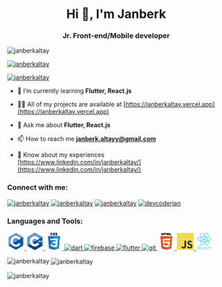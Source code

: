 <h1 align="center">Hi 👋, I'm Janberk</h1>
<h3 align="center">Jr. Front-end/Mobile developer</h3>

<p align="left"> <img src="https://komarev.com/ghpvc/?username=janberkaltay&label=Profile%20views&color=0e75b6&style=flat" alt="janberkaltay" /> </p>

<p align="left"> <a href="https://github.com/ryo-ma/github-profile-trophy"><img src="https://github-profile-trophy.vercel.app/?username=janberkaltay" alt="janberkaltay" /></a> </p>

<p align="left"> <a href="https://twitter.com/janberkaltay" target="blank"><img src="https://img.shields.io/twitter/follow/janberkaltay?logo=twitter&style=for-the-badge" alt="janberkaltay" /></a> </p>

- 🌱 I’m currently learning **Flutter, React.js**

- 👨‍💻 All of my projects are available at [https://janberkaltay.vercel.app](https://janberkaltay.vercel.app)

- 💬 Ask me about **Flutter, React.js**

- 📫 How to reach me **janberk.altayy@gmail.com**

- 📄 Know about my experiences [https://www.linkedin.com/in/janberkaltay/](https://www.linkedin.com/in/janberkaltay/)

<h3 align="left">Connect with me:</h3>
<p align="left">
<a href="https://twitter.com/janberkaltay" target="blank"><img align="center" src="https://raw.githubusercontent.com/rahuldkjain/github-profile-readme-generator/master/src/images/icons/Social/twitter.svg" alt="janberkaltay" height="30" width="40" /></a>
<a href="https://linkedin.com/in/janberkaltay" target="blank"><img align="center" src="https://raw.githubusercontent.com/rahuldkjain/github-profile-readme-generator/master/src/images/icons/Social/linked-in-alt.svg" alt="janberkaltay" height="30" width="40" /></a>
<a href="https://instagram.com/janberkaltay" target="blank"><img align="center" src="https://raw.githubusercontent.com/rahuldkjain/github-profile-readme-generator/master/src/images/icons/Social/instagram.svg" alt="janberkaltay" height="30" width="40" /></a>
<a href="https://www.youtube.com/c/devcoderjan" target="blank"><img align="center" src="https://raw.githubusercontent.com/rahuldkjain/github-profile-readme-generator/master/src/images/icons/Social/youtube.svg" alt="devcoderjan" height="30" width="40" /></a>
</p>

<h3 align="left">Languages and Tools:</h3>
<p align="left"> <a href="https://www.cprogramming.com/" target="_blank" rel="noreferrer"> <img src="https://raw.githubusercontent.com/devicons/devicon/master/icons/c/c-original.svg" alt="c" width="40" height="40"/> </a> <a href="https://www.w3schools.com/cpp/" target="_blank" rel="noreferrer"> <img src="https://raw.githubusercontent.com/devicons/devicon/master/icons/cplusplus/cplusplus-original.svg" alt="cplusplus" width="40" height="40"/> </a> <a href="https://www.w3schools.com/css/" target="_blank" rel="noreferrer"> <img src="https://raw.githubusercontent.com/devicons/devicon/master/icons/css3/css3-original-wordmark.svg" alt="css3" width="40" height="40"/> </a> <a href="https://dart.dev" target="_blank" rel="noreferrer"> <img src="https://www.vectorlogo.zone/logos/dartlang/dartlang-icon.svg" alt="dart" width="40" height="40"/> </a> <a href="https://firebase.google.com/" target="_blank" rel="noreferrer"> <img src="https://www.vectorlogo.zone/logos/firebase/firebase-icon.svg" alt="firebase" width="40" height="40"/> </a> <a href="https://flutter.dev" target="_blank" rel="noreferrer"> <img src="https://www.vectorlogo.zone/logos/flutterio/flutterio-icon.svg" alt="flutter" width="40" height="40"/> </a> <a href="https://git-scm.com/" target="_blank" rel="noreferrer"> <img src="https://www.vectorlogo.zone/logos/git-scm/git-scm-icon.svg" alt="git" width="40" height="40"/> </a> <a href="https://www.w3.org/html/" target="_blank" rel="noreferrer"> <img src="https://raw.githubusercontent.com/devicons/devicon/master/icons/html5/html5-original-wordmark.svg" alt="html5" width="40" height="40"/> </a> <a href="https://developer.mozilla.org/en-US/docs/Web/JavaScript" target="_blank" rel="noreferrer"> <img src="https://raw.githubusercontent.com/devicons/devicon/master/icons/javascript/javascript-original.svg" alt="javascript" width="40" height="40"/> </a> <a href="https://reactjs.org/" target="_blank" rel="noreferrer"> <img src="https://raw.githubusercontent.com/devicons/devicon/master/icons/react/react-original-wordmark.svg" alt="react" width="40" height="40"/> </a> </p>

<p><img align="left" src="https://github-readme-stats.vercel.app/api/top-langs?username=janberkaltay&show_icons=true&locale=en&layout=compact" alt="janberkaltay" /></p>

<p>&nbsp;<img align="center" src="https://github-readme-stats.vercel.app/api?username=janberkaltay&show_icons=true&locale=en" alt="janberkaltay" /></p>

<p><img align="center" src="https://github-readme-streak-stats.herokuapp.com/?user=janberkaltay&" alt="janberkaltay" /></p>
